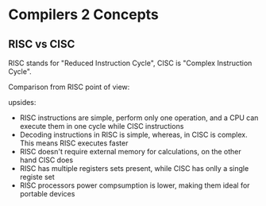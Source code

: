 # Compilers 2 Concepts

## RISC vs CISC
RISC stands for "Reduced Instruction Cycle", CISC is "Complex Instruction Cycle". 

Comparison from RISC point of view:

upsides:

- RISC instructions are simple, perform only one operation, and a CPU can execute them in one cycle while CISC instructions
- Decoding instructions in RISC is simple, whereas, in CISC is complex. This means RISC executes faster
- RISC doesn't require external memory for calculations, on the other hand CISC does
- RISC has multiple registers sets present, while CISC has onlly a single registe set
- RISC processors power compsumption is lower, making them ideal for portable devices